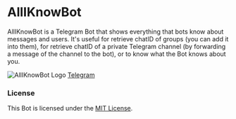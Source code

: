 # AllIKnowBot
AllIKnowBot is a Telegram Bot that shows everything that bots know about messages and users. It's useful for retrieve chatID of groups (you can add it into them), for retrieve chatID of a private Telegram channel (by forwarding a message of the channel to the bot), or to know what the Bot knows about you.

![AllIKnowBot Logo](http://i.imgur.com/JdMnFMC.png)
[Telegram](https://t.me/AllIKnowBot)

### License
This Bot is licensed under the [MIT License](https://github.com/franci22/AllIKnowBot/blob/master/LICENSE).
